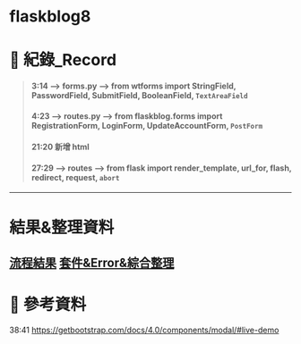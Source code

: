 # flaskblog8
# 🔹 紀錄_Record
> #### 3:14 --> forms.py --> from wtforms import StringField, PasswordField, SubmitField, BooleanField, `TextAreaField`
> #### 4:23 --> routes.py --> from flaskblog.forms import RegistrationForm, LoginForm, UpdateAccountForm, `PostForm`
> #### 21:20 新增 html
> #### 27:29 --> routes --> from flask import render_template, url_for, flash, redirect, request, `abort`
---
# 結果&整理資料
[流程結果](https://github.com/ChengHan16/Cs4high_4080E036/tree/master/%E4%BC%BA%E6%9C%8D%E7%B6%B2%E9%A0%81%E7%A8%8B%E5%BC%8F%E8%A8%AD%E8%A8%88%E3%80%8A109-2%E3%80%8B/file/flaskTest08)
[套件&Error&綜合整理](https://github.com/ChengHan16/Cs4high_4080E036/blob/master/%E4%BC%BA%E6%9C%8D%E7%B6%B2%E9%A0%81%E7%A8%8B%E5%BC%8F%E8%A8%AD%E8%A8%88%E3%80%8A109-2%E3%80%8B/%E7%B6%9C%E5%90%88%E6%95%B4%E7%90%86.md)
---
# 🔹 參考資料
38:41
https://getbootstrap.com/docs/4.0/components/modal/#live-demo
